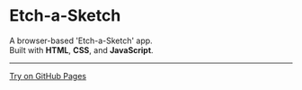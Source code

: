 # Etch-a-Sketch

A browser-based 'Etch-a-Sketch' app.\
Built with **HTML**, **CSS**, and **JavaScript**.

---

[Try on GitHub Pages](https://e-lemma.github.io/etch-a-sketch/)
